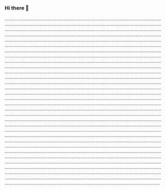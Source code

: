 ### Hi there 👋

...............................................................................................................................................................................................................................................................................................................................................................................................................................................................................................................................................................................................................................................................................................................................................................................................................................................................................................................................................................................................................................................................................................................................................................................................................................................................................................................................................................................................................................................................................................................................................................................................................................................................................................................................................................................................................................................................................................................................................................................................................................................................................................................................................................................................................................................................................................................................................................................................................................................................................................................................................................................................................................................................................................................................................................................................................................................................................................................................................................................................................................................................................................................................................................................................................................................................................................................................................................................................................................................................................................................................................................................................................................................................................................................................................................................................................................................................................................................................................................................................................................................................................................................................